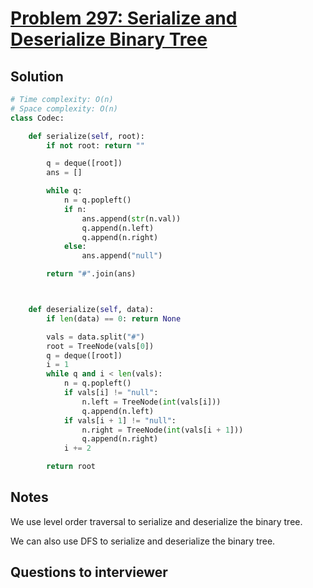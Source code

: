 # [Problem 297: Serialize and Deserialize Binary Tree](https://leetcode.com/problems/serialize-and-deserialize-binary-tree/)

## Solution

```py
# Time complexity: O(n)
# Space complexity: O(n)
class Codec:

    def serialize(self, root):
        if not root: return ""

        q = deque([root])
        ans = []

        while q:
            n = q.popleft()
            if n:
                ans.append(str(n.val))
                q.append(n.left)
                q.append(n.right)
            else:
                ans.append("null")

        return "#".join(ans)



    def deserialize(self, data):
        if len(data) == 0: return None

        vals = data.split("#")
        root = TreeNode(vals[0])
        q = deque([root])
        i = 1
        while q and i < len(vals):
            n = q.popleft()
            if vals[i] != "null":
                n.left = TreeNode(int(vals[i]))
                q.append(n.left)
            if vals[i + 1] != "null":
                n.right = TreeNode(int(vals[i + 1]))
                q.append(n.right)
            i += 2

        return root
```

## Notes

We use level order traversal to serialize and deserialize the binary tree.

We can also use DFS to serialize and deserialize the binary tree.

## Questions to interviewer
